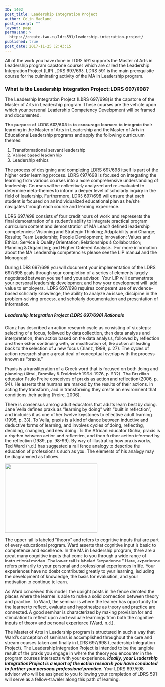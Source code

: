 ```yaml
---
ID: 1402
post_title: Leadership Integration Project
author: Colin Madland
post_excerpt: ""
layout: page
permalink: >
  https://create.twu.ca/ldrs591/leadership-integration-project/
published: true
post_date: 2017-11-25 12:43:15
---
```

All of the work you have done in LDRS 591 supports the Master of Arts in Leadership program capstone courses which are called the Leadership Integration Project (LIP) LDRS 697/698. LDRS 591 is the main prerequisite course for the culminating activity of the MA in Leadership program.
<h3>What is the Leadership Integration Project: LDRS 697/698?</h3>
The Leadership Integration Project (LDRS 697/698) is the capstone of the Master of Arts in Leadership program. These courses are the vehicle upon which your personal Leadership Competency Development will be framed and documented.

The purpose of LDRS 697/698 is to encourage learners to integrate their learning in the Master of Arts in Leadership and the Master of Arts in Educational Leadership programs and apply the following curriculum themes:
1) Transformational servant leadership
2) Values based leadership
3) Leadership ethics

The process of designing and completing LDRS 697/698 itself is part of the higher order learning process. LDRS 697/698 is focused on integrating the learning from various courses into a more comprehensive understanding of leadership. Courses will be collectively analyzed and re-evaluated to determine meta-themes to inform a deeper level of scholarly inquiry in the field of leadership. Furthermore, LDRS 697/698 will ensure that each student is focused on an individualized educational plan as he/she navigates through each course and learning experience.

LDRS 697/698 consists of four credit hours of work, and represents the final demonstration of a student’s ability to integrate practical program curriculum content and demonstration of MA Lead’s defined leadership competencies: Visioning and Strategic Thinking; Adaptability and Change; Results; Team Leadership; People Development; Innovation; Values and Ethics; Service &amp; Quality Orientation; Relationships &amp; Collaboration; Planning &amp; Organizing; and Higher Ordered Analysis.  For more information about the MA Leadership competencies please see the LIP manual and the Monograph.

During LDRS 697/698 you will document your implementation of the LDRS 697/698 goals through your completion of a series of elements largely negotiated between yourself and your advisor.  Your LIP will demonstrate your personal leadership development and how your development will  add value to employers.  LDRS 697/698 requires competent use of evidence-based scholarly knowledge, the ability to analyze an issue, discipline in the problem-solving process, and scholarly documentation and presentation of information.
<h5>Leadership Integration Project (LDRS 697/698) Rationale</h5>
Glanz has described an action research cycle as consisting of six steps: selecting of a focus, followed by data collection, then data analysis and interpretation, then action based on the data analysis, followed by reflection and then either continuing with, or modification of, the action all leading back to the selection of a new focus (Glanz, 1998, p. 27). The cycles of action research share a great deal of conceptual overlap with the process known as “praxis.”

Praxis is a transliteration of a Greek word that is focused on both doing and planning (Kittel, Bromiley &amp; Freidreich 1964-1976, p. 632). The Brazilian educator Paulo Freire conceives of praxis as action and reflection (2006, p. 94). He asserts that humans are marked by the results of their actions. In acting they transform, and in transforming they create an environment that conditions their acting (Freire, 2006).

There is consensus among adult educators that adults learn best by doing. Jane Vella defines praxis as “learning by doing” with “built in reflection”, and includes it as one of her twelve keystones to effective adult learning (1995, p. 33). To Vella, praxis is a kind of dance between inductive and deductive forms of learning, and involves cycles of doing, reflecting, deciding, changing, and new doing. To the African educator Gichia, praxis is a rhythm between action and reflection, and then further action informed by the reflection (1989, pp. 98-99). By way of illustrating how praxis works, Ted Ward (n.d.) has suggested a rail fence analogy to describe the education of professionals such as you. The elements of his analogy may be diagrammed as follows.

<img src="/assets/Fence.JPG" alt="" /><img class="alignnone size-medium wp-image-4084" src="http://create.twu.ca/ldrs591/files/2018/09/Fence-300x226.jpg" alt="" width="300" height="226" />

The upper rail is labeled “theory” and refers to cognitive inputs that are part of every educational program. Ward asserts that cognitive input is basic to competence and excellence. In the MA in Leadership program, there are a great many cognitive inputs that come to you through a wide range of instructional modes. The lower rail is labeled “experience.” Here, experience refers primarily to your personal and professional experiences in life. Your experiences have no doubt contributed greatly to your learning, including the development of knowledge, the basis for evaluation, and your motivation to continue to learn.

As Ward conceived this model, the upright posts in the fence denoted the places where the learner is able to make a solid connection between theory and practice. To Ward, the seminar is where the learner has opportunity for the learner to reflect, evaluate and hypothesize as theory and practice are connected. A good seminar is characterized by making provision for and stimulation to reflect upon and evaluate learnings from both the cognitive inputs of theory and personal experience (Ward, n.d.).

The Master of Arts in Leadership program is structured in such a way that Ward’s conception of seminars is accomplished throughout the core and stream courses taken and finally in LDRS 697/698 (Leadership Integration Project). The Leadership Integration Project is intended to be the tangible result of the praxis you engage in where the theory you encounter in the program courses intersects with your experience.<em><strong> Ideally, your Leadership Integration Project is a report of the action research you have conducted to further your personal professional practice.</strong></em> Your LDRS 697/698 advisor who will be assigned to you following your completion of LDRS 591 will serve as a fellow-traveler along this path of learning.